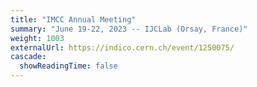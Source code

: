 ```yaml
---
title: "IMCC Annual Meeting"
summary: "June 19-22, 2023 -- IJCLab (Orsay, France)"
weight: 1003
externalUrl: https://indico.cern.ch/event/1250075/
cascade:
  showReadingTime: false
---
```


